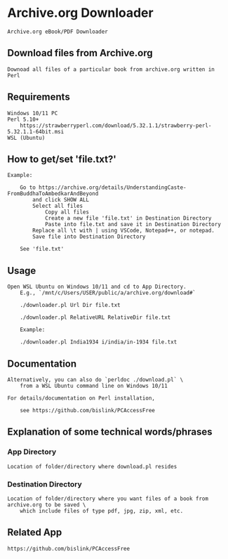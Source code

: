 # Archive.org Downloader 

    Archive.org eBook/PDF Downloader  

## Download files from Archive.org 

	Downoad all files of a particular book from archive.org written in Perl

## Requirements 

	Windows 10/11 PC 
	Perl 5.10+
		https://strawberryperl.com/download/5.32.1.1/strawberry-perl-5.32.1.1-64bit.msi
	WSL (Ubuntu)

## How to get/set 'file.txt?'

	Example:
	
		Go to https://archive.org/details/UnderstandingCaste-FromBuddhaToAmbedkarAndBeyond
			and click SHOW ALL  
			Select all files
				Copy all files 
				Create a new file 'file.txt' in Destination Directory  
				Paste into file.txt and save it in Destination Directory 
			Replace all \t with | using VSCode, Notepad++, or notepad.
			Save file into Destination Directory 

        See 'file.txt'

## Usage 

	Open WSL Ubuntu on Windows 10/11 and cd to App Directory. 
        E.g., `/mnt/c/Users/USER/public/a/archive.org/download#`
    
        ./downloader.pl Url Dir file.txt

        ./downloader.pl RelativeURL RelativeDir file.txt

        Example:

	    ./downloader.pl India1934 i/india/in-1934 file.txt
	

## Documentation

    Alternatively, you can also do `perldoc ./download.pl` \
        from a WSL Ubuntu command line on Windows 10/11

    For details/documentation on Perl installation, 
    
        see https://github.com/bislink/PCAccessFree

## Explanation of some technical words/phrases

### App Directory

    Location of folder/directory where download.pl resides

### Destination Directory

    Location of folder/directory where you want files of a book from archive.org to be saved \
        which include files of type pdf, jpg, zip, xml, etc. 

## Related App

    https://github.com/bislink/PCAccessFree


